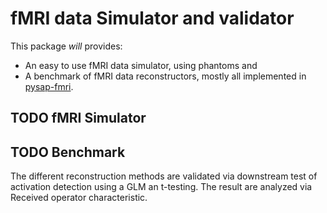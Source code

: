# fMRI data Simulator  and validator

This package _will_ provides:
 - An easy to use fMRI data simulator, using phantoms and 
 - A benchmark of fMRI data reconstructors, mostly all implemented in [pysap-fmri](https://github.com/paquiteau/pysap-fmri). 
 
 
 
## TODO fMRI Simulator



## TODO Benchmark

The different reconstruction methods are validated via downstream test of activation detection using a GLM an t-testing. The result are analyzed via Received operator characteristic.
 
 
 
 

